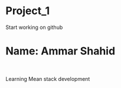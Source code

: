 # Project_1
Start working on github
<br>
<h1>Name: Ammar Shahid</h1>
<br>
<p>Learning Mean stack development</p>
